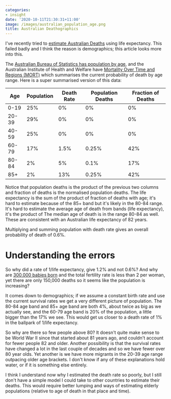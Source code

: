 ```yaml
---
categories:
- insight
date: '2020-10-11T21:30:31+11:00'
image: /images/australian_population_age.png
title: Australian Deathographics
---
```


I've recently tried to [estimate Australian Deaths](/australian-deaths) using life expectancy.
This failed badly and I think the reason is demographics; this article looks more into this.

The [Australian Bureau of Statistics has population by age](https://www.abs.gov.au/statistics/people/population/national-state-and-territory-population/latest-release), and the Australian Institute of Health and Welfare have [Mortality Over Time and Regions (MORT)](https://www.aihw.gov.au/reports/life-expectancy-death/mort-books/contents/mort-books) which summarises the current probability of death by age range.
Here is a super summarised version of this data:

| Age   | Population | Death Rate | Population Deaths | Fraction of Deaths |
|-------|------------|------------|-------------------|--------------------|
| 0-19  | 25%        | 0%         | 0%                | 0%                 |
| 20-39 | 29%        | 0%         | 0%                | 0%                 |
| 40-59 | 25%        | 0%         | 0%                | 0%                 |
| 60-79 | 17%        | 1.5%       | 0.25%             | 42%                |
| 80-84 | 2%         | 5%         | 0.1%              | 17%                |
| 85+   | 2%         | 13%        | 0.25%             | 42%                |

Notice that population deaths is the product of the previous two columns and fraction of deaths is the normalised population deaths.
The life expectancy is the sum of the product of fraction of deaths with age; it's hard to estimate because of the 85+ band but it's likely in the 80-84 range.
It's hard to estimate the average age of death from bands (life expectancy), it's the product of 
The median age of death is in the range 80-84 as well.
These are consistent with an Australian life expectancy of 82 years.

Multiplying and summing population with death rate gives an overall probability of death of 0.6%.

# Understanding the errors

So why did a rate of 1/life expectancy, give 1.2% and not 0.6%?
And why are [300,000 babies born](/australian-birth-check) and the total fertility rate is less than 2 per woman, yet there are only 150,000 deaths so it seems like the population is increasing?

It comes down to demographics; if we assume a constant birth rate and use the current survival rates we get a very different picture of population.
The 80-84 age band and 85+ age band are both 4%, about twice as big as we actually see, and the 60-79 age band is 20% of the population, a little bigger than the 17% we see.
This would get us closer to a death rate of 1% in the ballpark of 1/life expectancy.

So why are there so few people above 80?
It doesn't quite make sense to be World War II since that started about 81 years ago, and couldn't account for fewer people 82 and older.
Another possibility is that the survival rates have changed a lot in the last couple of decades and so we have fewer over 80 year olds.
Yet another is we have more migrants in the 20-39 age range outpacing older age brackets.
I don't know if any of these explanations hold water, or if it is something else entirely.

I think I understand now why I estimated the death rate so poorly, but I still don't have a simple model I could take to other countries to estimate their deaths.
This would require better lumping and ways of estimating elderly populations (relative to age of death in that place and time).